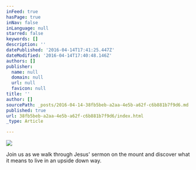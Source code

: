 ```yaml
---
inFeed: true
hasPage: true
inNav: false
inLanguage: null
starred: false
keywords: []
description: ''
datePublished: '2016-04-14T17:41:25.447Z'
dateModified: '2016-04-14T17:40:48.146Z'
authors: []
publisher:
  name: null
  domain: null
  url: null
  favicon: null
title: ''
author: []
sourcePath: _posts/2016-04-14-38fb5beb-a2aa-4e5b-a62f-c6b881b7f9d6.md
published: true
url: 38fb5beb-a2aa-4e5b-a62f-c6b881b7f9d6/index.html
_type: Article

---
```

![](https://the-grid-user-content.s3-us-west-2.amazonaws.com/ad021b91-760b-4dd0-983c-d51c33ee8344.jpg)

Join us as we walk through Jesus' sermon on the mount and discover what it means to live in an upside down way.
